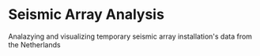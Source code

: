 # Seismic Array Analysis
 Analazying and visualizing temporary seismic array installation's data from the Netherlands
